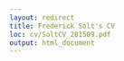 ```yaml
---
layout: redirect
title: Frederick Solt's CV
loc: cv/SoltCV_201509.pdf
output: html_document
---
```

